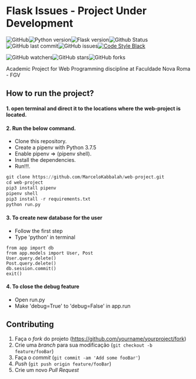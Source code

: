# Flask Issues - **Project Under Development**
![GitHub](https://img.shields.io/github/license/MarceloKabbalah/web-project?color=blue)![Python version](https://img.shields.io/github/pipenv/locked/python-version/MarceloKabbalah/web-project)![Flask version](https://img.shields.io/github/pipenv/locked/dependency-version/MarceloKabbalah/web-project/flask)![Github Status](https://img.shields.io/pypi/status/Flask)
![GitHub last commit](https://img.shields.io/github/last-commit/MarceloKabbalah/web-project)![GitHub issues](https://img.shields.io/github/issues/MarceloKabbalah/web-project)[![Code Style Black](https://img.shields.io/badge/code%20style-black-000000.svg)](https://github.com/ambv/black/)

![GitHub watchers](https://img.shields.io/github/watchers/MarceloKabbalah/web-project?style=social)![GitHub stars](https://img.shields.io/github/stars/MarceloKabbalah/web-project?style=social)![GitHub forks](https://img.shields.io/github/forks/MarceloKabbalah/web-project?style=social)

Academic Project for Web Programming discipline at Faculdade Nova Roma - FGV

## How to run the project?

#### 1. open terminal and direct it to the locations where the web-project is located.

#### 2. Run the below command.
- Clone this repository.
- Create a pipenv with Python 3.7.5
- Enable pipenv => (pipenv shell).
- Install the dependencies.
- Run!!!.
```PYTHON
git clone https://github.com/MarceloKabbalah/web-project.git
cd web-project
pip3 install pipenv
pipenv shell
pip3 install -r requirements.txt
python run.py
```
#### 3. To create new database for the user
- Follow the first step
- Type 'python' in terminal
```MYSQL
from app import db
from app.models import User, Post
User.query.delete()
Post.query.delete()
db.session.commit()
exit()
```
#### 4. To close the debug feature
- Open run.py
- Make 'debug=True' to 'debug=False' in app.run


## Contributing
1. Faça o _fork_ do projeto (<https://github.com/yourname/yourproject/fork>)
2. Crie uma _branch_ para sua modificação (`git checkout -b feature/fooBar`)
3. Faça o _commit_ (`git commit -am 'Add some fooBar'`)
4. _Push_ (`git push origin feature/fooBar`)
5. Crie um novo _Pull Request_